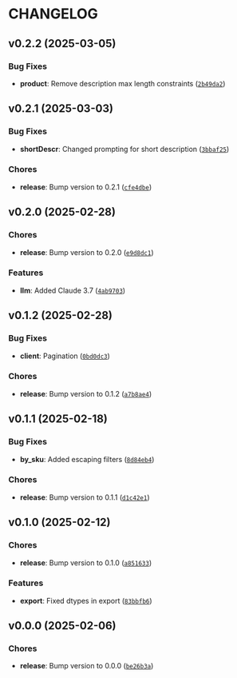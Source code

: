 # CHANGELOG


## v0.2.2 (2025-03-05)

### Bug Fixes

- **product**: Remove description max length constraints
  ([`2b49da2`](https://github.com/cloudshiftstrategies/channel-advisor-api-python/commit/2b49da2818e94a629049e9949a6a97da7367a8a9))


## v0.2.1 (2025-03-03)

### Bug Fixes

- **shortDescr**: Changed prompting for short description
  ([`3bbaf25`](https://github.com/cloudshiftstrategies/channel-advisor-api-python/commit/3bbaf258e14262e9e003b3c0c7dacd5360f72613))

### Chores

- **release**: Bump version to 0.2.1
  ([`cfe4dbe`](https://github.com/cloudshiftstrategies/channel-advisor-api-python/commit/cfe4dbef766cf65feb5fb622b8c15528b931d52f))


## v0.2.0 (2025-02-28)

### Chores

- **release**: Bump version to 0.2.0
  ([`e9d8dc1`](https://github.com/cloudshiftstrategies/channel-advisor-api-python/commit/e9d8dc1447d369fbfaf5fc066d8e049e90a5b58d))

### Features

- **llm**: Added Claude 3.7
  ([`4ab9703`](https://github.com/cloudshiftstrategies/channel-advisor-api-python/commit/4ab970394d68b35aada8e36bcc6c5c5afec2353e))


## v0.1.2 (2025-02-28)

### Bug Fixes

- **client**: Pagination
  ([`0bd0dc3`](https://github.com/cloudshiftstrategies/channel-advisor-api-python/commit/0bd0dc301bbcdd257de8cd2f3b5be4d727eff7bb))

### Chores

- **release**: Bump version to 0.1.2
  ([`a7b8ae4`](https://github.com/cloudshiftstrategies/channel-advisor-api-python/commit/a7b8ae4a3f133ec32fbe0d4c139b6e8298680108))


## v0.1.1 (2025-02-18)

### Bug Fixes

- **by_sku**: Added escaping filters
  ([`8d84eb4`](https://github.com/cloudshiftstrategies/channel-advisor-api-python/commit/8d84eb4ae92da158b1dc696c474dfc4a9095af49))

### Chores

- **release**: Bump version to 0.1.1
  ([`d1c42e1`](https://github.com/cloudshiftstrategies/channel-advisor-api-python/commit/d1c42e1633d64000eb380df46bebfca5e212664c))


## v0.1.0 (2025-02-12)

### Chores

- **release**: Bump version to 0.1.0
  ([`a851633`](https://github.com/cloudshiftstrategies/channel-advisor-api-python/commit/a851633e79b0e3fa4f4fc93233bc18b0f2241b4b))

### Features

- **export**: Fixed dtypes in export
  ([`83bbfb6`](https://github.com/cloudshiftstrategies/channel-advisor-api-python/commit/83bbfb610fb414d252c308846c67898967b52b0b))


## v0.0.0 (2025-02-06)

### Chores

- **release**: Bump version to 0.0.0
  ([`be26b3a`](https://github.com/cloudshiftstrategies/channel-advisor-api-python/commit/be26b3adfab1bab0774719fdaa50be1893037b23))
